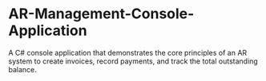 





# AR-Management-Console-Application
A C# console application that demonstrates the core principles of an AR system to create invoices, record payments, and track the total outstanding balance.